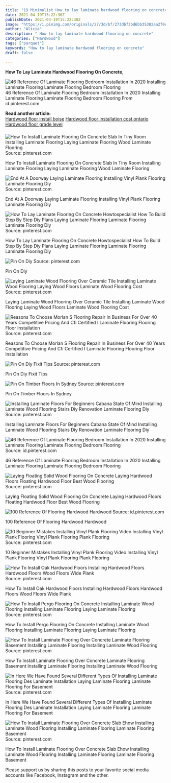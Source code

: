 ```yaml
---
title: "19 Minimalist How to lay laminate hardwood flooring on concrete for Home Decor"
date: 2021-04-19T15:22:30Z
publishDate: 2021-04-19T15:22:30Z
image: "https://i.pinimg.com/originals/27/3d/bf/273dbf3bd6bb35302aa2f0e2b8e6a2c3.jpg"
author: "Alicia"
description: " How to lay laminate hardwood flooring on concrete"
categories: ["Hardwood"]
tags: ["parquet"]
keywords: "How to lay laminate hardwood flooring on concrete"
draft: false

---
```

<!-- Head tag Code -->
**How To Lay Laminate Hardwood Flooring On Concrete**, 

![46 Reference Of Laminate Flooring Bedroom Installation In 2020 Installing Laminate Flooring Laminate Flooring Bedroom Flooring](https://i.pinimg.com/originals/09/2e/db/092edb2c683d8c84148041f331383192.jpg "46 Reference Of Laminate Flooring Bedroom Installation In 2020 Installing Laminate Flooring Laminate Flooring Bedroom Flooring")
46 Reference Of Laminate Flooring Bedroom Installation In 2020 Installing Laminate Flooring Laminate Flooring Bedroom Flooring From id.pinterest.com

**Read another article:**  
[Hardwood floor install boise](/hardwood-floor-install-boise/)
[Hardwood floor installation cost ontario](/hardwood-floor-installation-cost-ontario/)
[Hardwood floor grade level](/hardwood-floor-grade-level/)




### 

 


![How To Install Laminate Flooring On Concrete Slab In Tiny Room Installing Laminate Flooring Laying Laminate Flooring Wood Laminate Flooring](https://i.ytimg.com/vi/a3I_orIfenU/maxresdefault.jpg "How To Install Laminate Flooring On Concrete Slab In Tiny Room Installing Laminate Flooring Laying Laminate Flooring Wood Laminate Flooring")
Source: pinterest.com

How To Install Laminate Flooring On Concrete Slab In Tiny Room Installing Laminate Flooring Laying Laminate Flooring Wood Laminate Flooring  

![End At A Doorway Laying Laminate Flooring Installing Vinyl Plank Flooring Laminate Flooring Diy](https://i.pinimg.com/736x/d4/93/c8/d493c87a1b6bcffea6fff64853a95cd2.jpg "End At A Doorway Laying Laminate Flooring Installing Vinyl Plank Flooring Laminate Flooring Diy")
Source: pinterest.com

End At A Doorway Laying Laminate Flooring Installing Vinyl Plank Flooring Laminate Flooring Diy  

![How To Lay Laminate Flooring On Concrete Howtospecialist How To Build Step By Step Diy Plans Laying Laminate Flooring Laminate Flooring Laminate Flooring Diy](https://i.pinimg.com/originals/45/7e/d4/457ed4c54a2bca1e5ff2088a0a08f602.jpg "How To Lay Laminate Flooring On Concrete Howtospecialist How To Build Step By Step Diy Plans Laying Laminate Flooring Laminate Flooring Laminate Flooring Diy")
Source: pinterest.com

How To Lay Laminate Flooring On Concrete Howtospecialist How To Build Step By Step Diy Plans Laying Laminate Flooring Laminate Flooring Laminate Flooring Diy  

![Pin On Diy](https://i.pinimg.com/originals/3c/7d/ba/3c7dbac45f427890dbe2d14fc67629bb.jpg "Pin On Diy")
Source: pinterest.com

Pin On Diy  

![Laying Laminate Wood Flooring Over Ceramic Tile Installing Laminate Wood Flooring Laying Wood Floors Laminate Wood Flooring Cost](https://i.pinimg.com/564x/8c/28/bc/8c28bc6edebb997a4613ae3470d2320a.jpg "Laying Laminate Wood Flooring Over Ceramic Tile Installing Laminate Wood Flooring Laying Wood Floors Laminate Wood Flooring Cost")
Source: pinterest.com

Laying Laminate Wood Flooring Over Ceramic Tile Installing Laminate Wood Flooring Laying Wood Floors Laminate Wood Flooring Cost  

![Reasons To Choose Morlan S Flooring Repair In Business For Over 40 Years Competitive Pricing And Cfi Certified I Laminate Flooring Flooring Floor Installation](https://i.pinimg.com/originals/41/c2/6b/41c26ba821402e50ea681dbac06ce0fc.jpg "Reasons To Choose Morlan S Flooring Repair In Business For Over 40 Years Competitive Pricing And Cfi Certified I Laminate Flooring Flooring Floor Installation")
Source: pinterest.com

Reasons To Choose Morlan S Flooring Repair In Business For Over 40 Years Competitive Pricing And Cfi Certified I Laminate Flooring Flooring Floor Installation  

![Pin On Diy Fixit Tips](https://i.ytimg.com/vi/rqgv9qnM6rM/maxresdefault.jpg "Pin On Diy Fixit Tips")
Source: pinterest.com

Pin On Diy Fixit Tips  

![Pin On Timber Floors In Sydney](https://i.pinimg.com/originals/ff/3a/ba/ff3abaff16a36acf8d5bf6e134302462.jpg "Pin On Timber Floors In Sydney")
Source: pinterest.com

Pin On Timber Floors In Sydney  

![Installing Laminate Floors For Beginners Cabana State Of Mind Installing Laminate Wood Flooring Stairs Diy Renovation Laminate Flooring Diy](https://i.pinimg.com/originals/ee/d3/b8/eed3b860ab7fcc580bbd58a809a00221.jpg "Installing Laminate Floors For Beginners Cabana State Of Mind Installing Laminate Wood Flooring Stairs Diy Renovation Laminate Flooring Diy")
Source: pinterest.com

Installing Laminate Floors For Beginners Cabana State Of Mind Installing Laminate Wood Flooring Stairs Diy Renovation Laminate Flooring Diy  

![46 Reference Of Laminate Flooring Bedroom Installation In 2020 Installing Laminate Flooring Laminate Flooring Bedroom Flooring](https://i.pinimg.com/originals/09/2e/db/092edb2c683d8c84148041f331383192.jpg "46 Reference Of Laminate Flooring Bedroom Installation In 2020 Installing Laminate Flooring Laminate Flooring Bedroom Flooring")
Source: id.pinterest.com

46 Reference Of Laminate Flooring Bedroom Installation In 2020 Installing Laminate Flooring Laminate Flooring Bedroom Flooring  

![Laying Floating Solid Wood Flooring On Concrete Laying Hardwood Floors Floating Hardwood Floor Best Wood Flooring](https://i.pinimg.com/originals/12/9e/38/129e38e0f2dceb96ee6296092b741238.jpg "Laying Floating Solid Wood Flooring On Concrete Laying Hardwood Floors Floating Hardwood Floor Best Wood Flooring")
Source: pinterest.com

Laying Floating Solid Wood Flooring On Concrete Laying Hardwood Floors Floating Hardwood Floor Best Wood Flooring  

![100 Reference Of Flooring Hardwood Hardwood](https://i.pinimg.com/originals/d9/d9/9d/d9d99d2873b9454a9d85af6a029017f5.jpg "100 Reference Of Flooring Hardwood Hardwood")
Source: id.pinterest.com

100 Reference Of Flooring Hardwood Hardwood  

![10 Beginner Mistakes Installing Vinyl Plank Flooring Video Installing Vinyl Plank Flooring Vinyl Plank Flooring Plank Flooring](https://i.pinimg.com/originals/e6/cd/9a/e6cd9a99c9fa4d38eea4495a51e4e2d7.png "10 Beginner Mistakes Installing Vinyl Plank Flooring Video Installing Vinyl Plank Flooring Vinyl Plank Flooring Plank Flooring")
Source: pinterest.com

10 Beginner Mistakes Installing Vinyl Plank Flooring Video Installing Vinyl Plank Flooring Vinyl Plank Flooring Plank Flooring  

![How To Install Oak Hardwood Floors Installing Hardwood Floors Hardwood Floors Wood Floors Wide Plank](https://i.pinimg.com/474x/15/4c/1c/154c1cc62577aa4b89c1f3401450963e--installing-hardwood-floors-house-building.jpg "How To Install Oak Hardwood Floors Installing Hardwood Floors Hardwood Floors Wood Floors Wide Plank")
Source: pinterest.com

How To Install Oak Hardwood Floors Installing Hardwood Floors Hardwood Floors Wood Floors Wide Plank  

![How To Install Pergo Flooring On Concrete Installing Laminate Wood Flooring Installing Laminate Flooring Laying Laminate Flooring](https://i.pinimg.com/originals/15/34/de/1534de9d9d6e6d4534651d2d5323d947.jpg "How To Install Pergo Flooring On Concrete Installing Laminate Wood Flooring Installing Laminate Flooring Laying Laminate Flooring")
Source: pinterest.com

How To Install Pergo Flooring On Concrete Installing Laminate Wood Flooring Installing Laminate Flooring Laying Laminate Flooring  

![How To Install Laminate Flooring Over Concrete Laminate Flooring Basement Installing Laminate Flooring Installing Laminate Wood Flooring](https://i.pinimg.com/736x/a7/78/7f/a7787fc43b7ad4ecf62b0a96268c4fee.jpg "How To Install Laminate Flooring Over Concrete Laminate Flooring Basement Installing Laminate Flooring Installing Laminate Wood Flooring")
Source: pinterest.com

How To Install Laminate Flooring Over Concrete Laminate Flooring Basement Installing Laminate Flooring Installing Laminate Wood Flooring  

![In Here We Have Found Several Different Types Of Installing Laminate Flooring Des Laminate Installation Laying Laminate Flooring Laminate Flooring For Basement](https://i.pinimg.com/originals/b2/d8/7e/b2d87e357812de2cf5943343f4ebce0b.jpg "In Here We Have Found Several Different Types Of Installing Laminate Flooring Des Laminate Installation Laying Laminate Flooring Laminate Flooring For Basement")
Source: pinterest.com

In Here We Have Found Several Different Types Of Installing Laminate Flooring Des Laminate Installation Laying Laminate Flooring Laminate Flooring For Basement  

![How To Install Laminate Flooring Over Concrete Slab Ehow Installing Laminate Wood Flooring Installing Laminate Flooring Laminate Flooring Basement](https://i.pinimg.com/originals/27/3d/bf/273dbf3bd6bb35302aa2f0e2b8e6a2c3.jpg "How To Install Laminate Flooring Over Concrete Slab Ehow Installing Laminate Wood Flooring Installing Laminate Flooring Laminate Flooring Basement")
Source: pinterest.com

How To Install Laminate Flooring Over Concrete Slab Ehow Installing Laminate Wood Flooring Installing Laminate Flooring Laminate Flooring Basement  

Please support us by sharing this posts to your favorite social media accounts like Facebook, Instagram and the other.

